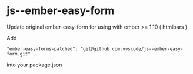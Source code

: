 # js--ember-easy-form
Update original ember-easy-form for using with ember >= 1.10 ( htmlbars )


Add 

``` "ember-easy-forms-patched": "git@github.com:vvscode/js--ember-easy-form.git" ```

into your package.json
